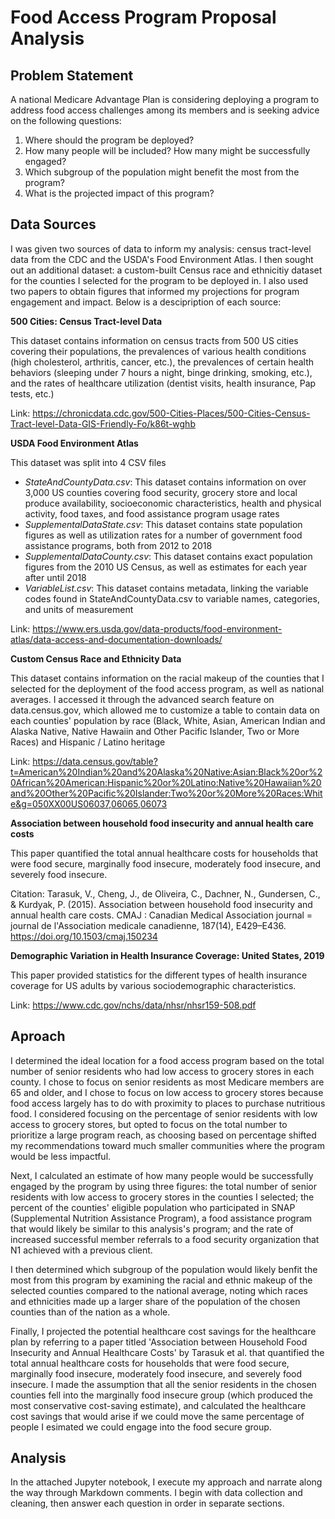 # Food Access Program Proposal Analysis

## Problem Statement

A national Medicare Advantage Plan is considering deploying a program to address food access challenges among its members and is seeking advice on the following questions: 

1) Where should the program be deployed?
2) How many people will be included? How many might be successfully engaged?
3) Which subgroup of the population might benefit the most from the program?
4) What is the projected impact of this program?

## Data Sources 
I was given two sources of data to inform my analysis: census tract-level data from the CDC and the USDA's Food Environment Atlas. I then sought out an additional dataset: a custom-built Census race and ethnicitiy dataset for the counties I selected for the program to be deployed in. I also used two papers to obtain figures that informed my projections for program engagement and impact. Below is a descipription of each source: 

**500 Cities: Census Tract-level Data**

This dataset contains information on census tracts from 500 US cities covering their populations, the prevalences of various health conditions (high cholesterol, arthritis, cancer, etc.), the prevalences of certain health behaviors (sleeping under 7 hours a night, binge drinking, smoking, etc.), and the rates of healthcare utilization (dentist visits, health insurance, Pap tests, etc.)  

Link: https://chronicdata.cdc.gov/500-Cities-Places/500-Cities-Census-Tract-level-Data-GIS-Friendly-Fo/k86t-wghb

**USDA Food Environment Atlas**

This dataset was split into 4 CSV files  
* _StateAndCountyData.csv_: This dataset contains information on over 3,000 US counties covering food security, grocery store and local produce availability, socioeconomic characteristics, health and physical activity, food taxes, and food assistance program usage rates
* _SupplementalDataState.csv_: This dataset contains state population figures as well as utilization rates for a number of government food assistance programs, both from 2012 to 2018
* _SupplementalDataCounty.csv_: This dataset contains exact population figures from the 2010 US Census, as well as estimates for each year after until 2018
* _VariableList.csv_: This dataset contains metadata, linking the variable codes found in StateAndCountyData.csv to variable names, categories, and units of measurement  

Link: https://www.ers.usda.gov/data-products/food-environment-atlas/data-access-and-documentation-downloads/

**Custom Census Race and Ethnicity Data**

This dataset contains information on the racial makeup of the counties that I selected for the deployment of the food access program, as well as national averages. I accessed it through the advanced search feature on data.census.gov, which allowed me to customize a table to contain data on each counties' population by race (Black, White, Asian, American Indian and Alaska Native, Native Hawaiin and Other Pacific Islander, Two or More Races) and Hispanic / Latino heritage

Link: https://data.census.gov/table?t=American%20Indian%20and%20Alaska%20Native:Asian:Black%20or%20African%20American:Hispanic%20or%20Latino:Native%20Hawaiian%20and%20Other%20Pacific%20Islander:Two%20or%20More%20Races:White&g=050XX00US06037,06065,06073

**Association between household food insecurity and annual health care costs**

This paper quantified the total annual healthcare costs for households that were food secure, marginally food insecure, moderately food insecure, and severely food insecure.

Citation: Tarasuk, V., Cheng, J., de Oliveira, C., Dachner, N., Gundersen, C., & Kurdyak, P. (2015). Association between household food insecurity and annual health care costs. CMAJ : Canadian Medical Association journal = journal de l'Association medicale canadienne, 187(14), E429–E436. https://doi.org/10.1503/cmaj.150234

**Demographic Variation in Health Insurance Coverage: United States, 2019**

This paper provided statistics for the different types of health insurance coverage for US adults by various sociodemographic characteristics. 

Link: https://www.cdc.gov/nchs/data/nhsr/nhsr159-508.pdf

## Aproach 
I determined the ideal location for a food access program based on the total number of senior residents who had low access to grocery stores in each county. I chose to focus on senior residents as most Medicare members are 65 and older, and I chose to focus on low access to grocery stores because food access largely has to do with proximity to places to purchase nutritious food. I considered focusing on the percentage of senior residents with low access to grocery stores, but opted to focus on the total number to prioritize a large program reach, as choosing based on percentage shifted my recommendations toward much smaller communities where the program would be less impactful. 

Next, I calculated an estimate of how many people would be successfully engaged by the program by using three figures: the total number of senior residents with low access to grocery stores in the counties I selected; the percent of the counties' eligible population who participated in SNAP (Supplemental Nutrition Assistance Program), a food assistance program that would likely be similar to this analysis's program; and the rate of increased successful member referrals to a food security organization that N1 achieved with a previous client. 

I then determined which subgroup of the population would likely benfit the most from this program by examining the racial and ethnic makeup of the selected counties compared to the national average, noting which races and ethnicities made up a larger share of the population of the chosen counties than of the nation as a whole. 

Finally, I projected the potential healthcare cost savings for the healthcare plan by referring to a paper titled 'Association between Household Food Insecurity and Annual Healthcare Costs' by Tarasuk et al. that quantified the total annual healthcare costs for households that were food secure, marginally food insecure, moderately food insecure, and severely food insecure. I made the assumption that all the senior residents in the chosen counties fell into the marginally food insecure group (which produced the most conservative cost-saving estimate), and calculated the healthcare cost savings that would arise if we could move the same percentage of people I esimated we could engage into the food secure group. 

## Analysis
In the attached Jupyter notebook, I execute my approach and narrate along the way through Markdown comments. I begin with data collection and cleaning, then answer each question in order in separate sections. 

